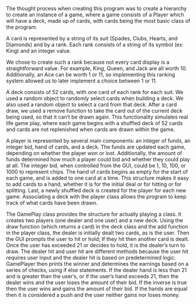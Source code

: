 The thought process when creating this program was to create a hierarchy to create an instance of a game, where a game consists of a Player which will have a deck, made up of cards, with cards being the most basic class of the program.

A card is represented by a string of its suit (Spades, Clubs, Hearts, and Diamonds) and by a rank. Each rank consists of a string of its symbol (ex: King) and an integer value. 

We chose to create such a rank because not every card display is a straightforward value. For example, King, Queen, and Jack are all worth 10. Additionally, an Ace can be worth 1 or 11, so implementing this ranking system allowed us to later implement a choice between 1 or 11.

A deck consists of 52 cards, with one card of each rank for each suit. We used a random object to randomly select cards when building a deck. We also used a random object to select a card from that deck. After a card draw, we used a remove function to take the card out of the current deck being used, so that it can’t be drawn again. This functionality simulates real life game play, where each game begins with a shuffled deck of 52 cards and cards are not replenished when cards are drawn within the game. 

A player is represented by several main components: an integer of funds, an integer bid, hand of cards, and a deck. The funds are updated each game, depending on whether the player won or lost. Additionally, the amount of funds determined how much a player could bid and whether they could play at all. The integer bid, when controlled from the GUI, could be 1, 10, 100, or 1000 to represent chips. The hand of cards begins as empty for the start of each game, and is added to one card at a time. This structure makes it easy to add cards to a hand, whether it is for the initial deal or for hitting or for splitting. Last, a newly shuffled deck is created for the player for each new game. Associating a deck with the player class allows the program to keep track of what cards have been drawn.

The GamePlay class provides the structure for actually playing a class. It creates two players (one dealer and one user) and a new deck. Using the draw function (which returns a card) in the deck class and the add function in the player class, the dealer is initially dealt two cards, as is the user. Then the GUI prompts the user to hit or hold; If they hit then another card is dealt. Once the user has exceeded 21 or decides to hold, it is the dealer’s turn to draw. The dealer hit and user hit are different methods because the user hit requires user input and the dealer hit is based on predetermined logic. GamePlayer then prints the winner and determines the earnings based on a series of checks, using if else statements. If the dealer hand is less than 21 and is greater than the user’s, or if the user’s hand exceeds 21, then the dealer wins and the user loses the amount of their bid. If the inverse is true then the user wins and gains the amount of their bid. If the hands are equal then it is considered a push and the user neither gains nor loses money.
